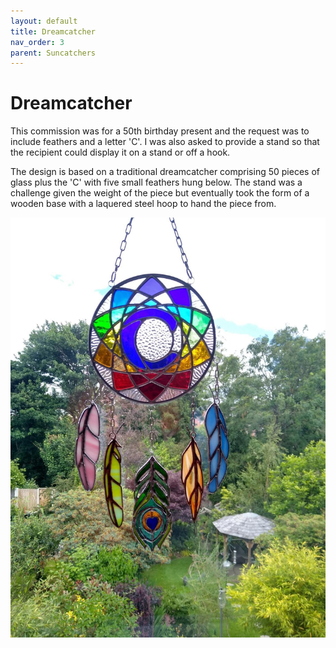 ```yaml
---
layout: default
title: Dreamcatcher
nav_order: 3
parent: Suncatchers
---
```


# Dreamcatcher

This commission was for a 50th birthday present and the request was to include feathers and a letter 'C'. I was also asked to provide a stand so that the recipient could display it on a stand or off a hook.

The design is based on a traditional dreamcatcher comprising 50 pieces of glass plus the 'C' with five small feathers hung below. The stand was a challenge given the weight of the piece but eventually took the form of a wooden base with a laquered steel hoop to hand the piece from.

![Dreamcatcher](/images/dreamcatcher.jpg)
